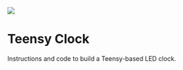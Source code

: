 ![](https://raw.githubusercontent.com/schevla/teensy-clock/master/img/v1_2.jpg)
# Teensy Clock
Instructions and code to build a Teensy-based LED clock.
